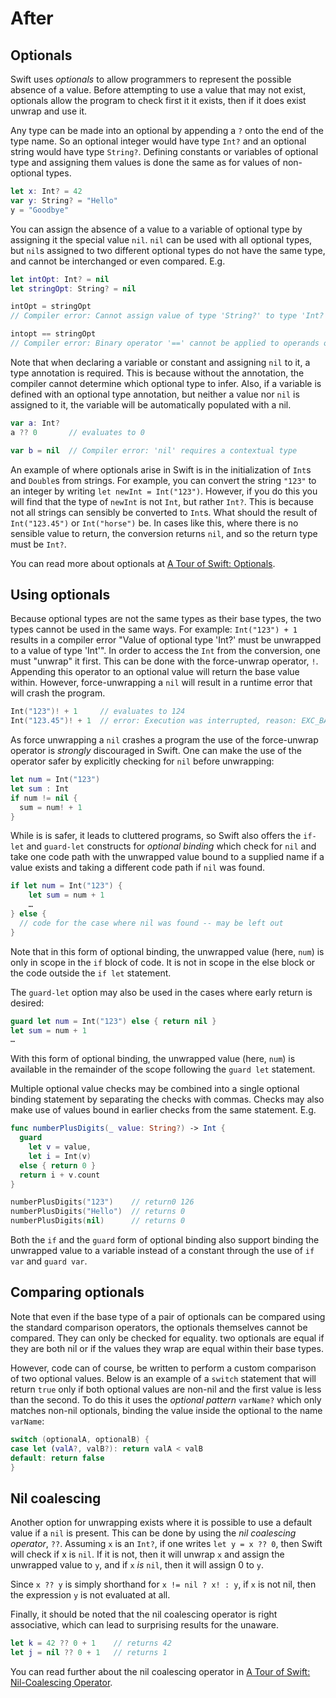 # After

## Optionals

Swift uses _optionals_ to allow programmers to represent the possible absence of a value. Before attempting to use a value that may not exist, optionals allow the program to check first it it exists, then if it does exist unwrap and use it.

Any type can be made into an optional by appending a `?` onto the end of the type name. So an optional integer would have type `Int?` and an optional string would have type `String?`. Defining constants or variables of optional type and assigning them values is done the same as for values of non-optional types.

```swift
let x: Int? = 42
var y: String? = "Hello"
y = "Goodbye"
```

You can assign the absence of a value to a variable of optional type by assigning it the special value `nil`. `nil` can be used with all optional types, but `nil`s assigned to two different optional types do not have the same type, and cannot be interchanged or even compared. E.g.

```swift
let intOpt: Int? = nil
let stringOpt: String? = nil

intOpt = stringOpt
// Compiler error: Cannot assign value of type 'String?' to type 'Int?'

intopt == stringOpt
// Compiler error: Binary operator '==' cannot be applied to operands of type 'Int?' and 'String?'
```

Note that when declaring a variable or constant and assigning `nil` to it, a type annotation is required. This is because without the annotation, the compiler cannot determine which optional type to infer. Also, if a variable is defined with an optional type annotation, but neither a value nor `nil` is assigned to it, the variable will be automatically populated with a nil.

```swift
var a: Int?
a ?? 0       // evaluates to 0

var b = nil  // Compiler error: 'nil' requires a contextual type
```

An example of where optionals arise in Swift is in the initialization of `Int`s and `Double`s from strings. For example, you can convert the string `"123"` to an integer by writing `let newInt = Int("123")`. However, if you do this you will find that the type of `newInt` is not `Int`, but rather `Int?`. This is because not all strings can sensibly be converted to `Int`s. What should the result of `Int("123.45")` or `Int("horse")` be. In cases like this, where there is no sensible value to return, the conversion returns `nil`, and so the return type must be `Int?`.

You can read more about optionals at [A Tour of Swift: Optionals][optionals].

## Using optionals

Because optional types are not the same types as their base types, the two types cannot be used in the same ways. For example:
`Int("123") + 1` results in a compiler error "Value of optional type 'Int?' must be unwrapped to a value of type 'Int'". In order to access the `Int` from the conversion, one must "unwrap" it first. This can be done with the force-unwrap operator, `!`. Appending this operator to an optional value will return the base value within. However, force-unwrapping a `nil` will result in a runtime error that will crash the program.

```swift
Int("123")! + 1     // evaluates to 124
Int("123.45")! + 1  // error: Execution was interrupted, reason: EXC_BAD_INSTRUCTION (code=EXC_I386_INVOP, subcode=0x0).
```

As force unwrapping a `nil` crashes a program the use of the force-unwrap operator is _strongly_ discouraged in Swift. One can make the use of the operator safer by explicitly checking for `nil` before unwrapping:

```swift
let num = Int("123")
let sum : Int
if num != nil {
  sum = num! + 1
}
```

While is is safer, it leads to cluttered programs, so Swift also offers the `if-let` and `guard-let` constructs for _optional binding_ which check for `nil` and take one code path with the unwrapped value bound to a supplied name if a value exists and taking a different code path if `nil` was found.

```swift
if let num = Int("123") {
	let sum = num + 1
	…
} else {
  // code for the case where nil was found -- may be left out
}
```

Note that in this form of optional binding, the unwrapped value (here, `num`) is only in scope in the `if` block of code. It is not in scope in the else block or the code outside the `if let` statement.

The `guard-let` option may also be used in the cases where early return is desired:

```swift
guard let num = Int("123") else { return nil }
let sum = num + 1
…
```

With this form of optional binding, the unwrapped value (here, `num`) is available in the remainder of the scope following the `guard let` statement.

Multiple optional value checks may be combined into a single optional binding statement by separating the checks with commas. Checks may also make use of values bound in earlier checks from the same statement. E.g.

```swift
func numberPlusDigits(_ value: String?) -> Int {
  guard
    let v = value,
    let i = Int(v)
  else { return 0 }
  return i + v.count
}

numberPlusDigits("123")    // return0 126
numberPlusDigits("Hello")  // returns 0
numberPlusDigits(nil)      // returns 0
```

Both the `if` and the `guard` form of optional binding also support binding the unwrapped value to a variable instead of a constant through the use of `if var` and `guard var`.

## Comparing optionals

Note that even if the base type of a pair of optionals can be compared using the standard comparison operators, the optionals themselves cannot be compared. They can only be checked for equality. two optionals are equal if they are both nil or if the values they wrap are equal within their base types.

However, code can of course, be written to perform a custom comparison of two optional values. Below is an example of a `switch` statement that will return `true` only if both optional values are non-nil and the first value is less than the second. To do this it uses the _optional pattern_ `varName?` which only matches non-nil optionals, binding the value inside the optional to the name `varName`:

```swift
switch (optionalA, optionalB) {
case let (valA?, valB?): return valA < valB
default: return false
}
```

## Nil coalescing

Another option for unwrapping exists where it is possible to use a default value if a `nil` is present. This can be done by using the _nil coalescing operator_, `??`. Assuming `x` is an `Int?`, if one writes `let y = x ?? 0`, then Swift will check if x is `nil`. If it is not, then it will unwrap `x` and assign the unwrapped value to `y`, and if `x` _is_ `nil`, then it will assign 0 to `y`.

Since `x ?? y` is simply shorthand for `x != nil ? x! : y`, if `x` is not nil, then the expression `y` is not evaluated at all.

Finally, it should be noted that the nil coalescing operator is right associative, which can lead to surprising results for the unaware.

```swift
let k = 42 ?? 0 + 1    // returns 42
let j = nil ?? 0 + 1   // returns 1
```

You can read further about the nil coalescing operator in [A Tour of Swift: Nil-Coalescing Operator][nilcoalescing].

[optionals]: https://docs.swift.org/swift-book/LanguageGuide/TheBasics.html#ID330
[nilcoalescing]: https://docs.swift.org/swift-book/LanguageGuide/BasicOperators.html#ID72
